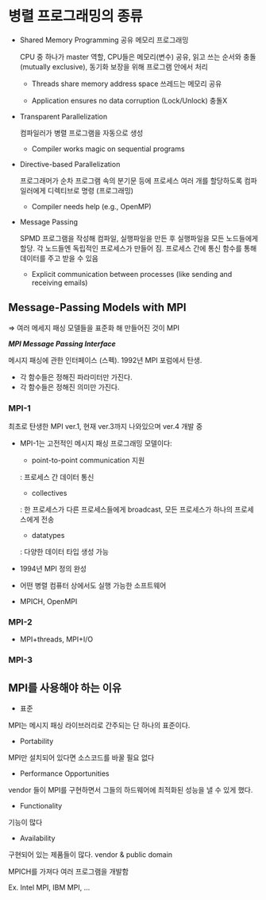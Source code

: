 # 병렬 프로그래밍의 종류

- Shared Memory Programming 공유 메모리 프로그래밍

    CPU 중 하나가 master 역할, CPU들은 메모리(변수) 공유, 읽고 쓰는 순서와 충돌(mutually exclusive), 동기화 보장을 위해 프로그램 안에서 처리

     - Threads share memory address space 쓰레드는 메모리 공유

     - Application ensures no data corruption (Lock/Unlock) 충돌X

- Transparent Parallelization

    컴파일러가 병렬 프로그램을 자동으로 생성

     - Compiler works magic on sequential programs 

- Directive-based Parallelization

    
    프로그래머가 순차 프로그램 속의 분기문 등에 프로세스 여러 개를 할당하도록 컴파일러에게 디렉티브로 명령 (프로그래밍)

     - Compiler needs help (e.g., OpenMP)

- Message Passing

    
    SPMD 프로그램을 작성해 컴파일, 실행파일을 만든 후 실행파일을 모든 노드들에게 할당. 각 노드들엔 독립적인 프로세스가 만들어 짐. 프로세스 간에 통신 함수를 통해 데이터를 주고 받을 수 있음

     - Explicit communication between processes
       (like sending and receiving emails)

## Message-Passing Models with MPI

⇒ 여러 메세지 패싱 모델들을 표준화 해 만들어진 것이 MPI

***MPI Message Passing Interface***

메시지 패싱에 관한 인터페이스 (스펙). 1992년 MPI 포럼에서 탄생.

- 각 함수들은 정해진 파라미터만 가진다.
- 각 함수들은 정해진 의미만 가진다.

### MPI-1

최초로 탄생한 MPI ver.1, 현재 ver.3까지 나와있으며 ver.4 개발 중

- MPI-1는 고전적인 메시지 패싱 프로그래밍 모델이다:
    - point-to-point communication 지원

    : 프로세스 간 데이터 통신

    - collectives

    : 한 프로세스가 다른 프로세스들에게 broadcast, 모든 프로세스가 하나의 프로세스에게 전송

    - datatypes

    : 다양한 데이터 타입 생성 가능

- 1994년 MPI 정의 완성
- 어떤 병렬 컴퓨터 상에서도 실행 가능한 소프트웨어
- MPICH, OpenMPI

### MPI-2

- MPI+threads, MPI+I/O

### MPI-3

## MPI를 사용해야 하는 이유

- 표준

MPI는 메시지 패싱 라이브러리로 간주되는 단 하나의 표준이다.

- Portability

MPI만 설치되어 있다면 소스코드를 바꿀 필요 없다

- Performance Opportunities

vendor 들이 MPI를 구현하면서 그들의 하드웨어에 최적화된 성능을 낼 수 있게 했다.

- Functionality

기능이 많다

- Availability

구현되어 있는 제품들이 많다. vendor & public domain

MPICH를 가져다 여러 프로그램을 개발함

Ex. Intel MPI, IBM MPI, ...
